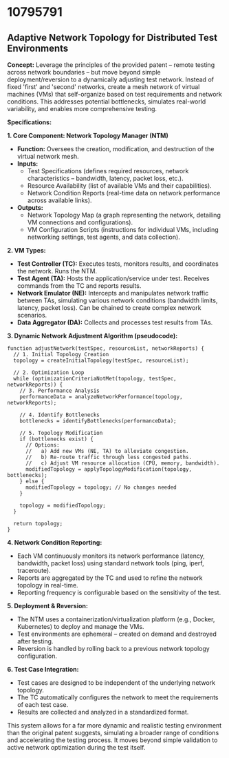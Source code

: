 # 10795791

## Adaptive Network Topology for Distributed Test Environments

**Concept:** Leverage the principles of the provided patent – remote testing across network boundaries – but move beyond simple deployment/reversion to a dynamically adjusting test network. Instead of fixed 'first' and 'second' networks, create a mesh network of virtual machines (VMs) that self-organize based on test requirements and network conditions. This addresses potential bottlenecks, simulates real-world variability, and enables more comprehensive testing.

**Specifications:**

**1. Core Component: Network Topology Manager (NTM)**

*   **Function:** Oversees the creation, modification, and destruction of the virtual network mesh.
*   **Inputs:**
    *   Test Specifications (defines required resources, network characteristics – bandwidth, latency, packet loss, etc.).
    *   Resource Availability (list of available VMs and their capabilities).
    *   Network Condition Reports (real-time data on network performance across available links).
*   **Outputs:**
    *   Network Topology Map (a graph representing the network, detailing VM connections and configurations).
    *   VM Configuration Scripts (instructions for individual VMs, including networking settings, test agents, and data collection).

**2. VM Types:**

*   **Test Controller (TC):** Executes tests, monitors results, and coordinates the network. Runs the NTM.
*   **Test Agent (TA):** Hosts the application/service under test. Receives commands from the TC and reports results.
*   **Network Emulator (NE):** Intercepts and manipulates network traffic between TAs, simulating various network conditions (bandwidth limits, latency, packet loss). Can be chained to create complex network scenarios.
*   **Data Aggregator (DA):** Collects and processes test results from TAs.

**3. Dynamic Network Adjustment Algorithm (pseudocode):**

```
function adjustNetwork(testSpec, resourceList, networkReports) {
  // 1. Initial Topology Creation
  topology = createInitialTopology(testSpec, resourceList);

  // 2. Optimization Loop
  while (optimizationCriteriaNotMet(topology, testSpec, networkReports)) {
    // 3. Performance Analysis
    performanceData = analyzeNetworkPerformance(topology, networkReports);

    // 4. Identify Bottlenecks
    bottlenecks = identifyBottlenecks(performanceData);

    // 5. Topology Modification
    if (bottlenecks exist) {
      // Options:
      //   a) Add new VMs (NE, TA) to alleviate congestion.
      //   b) Re-route traffic through less congested paths.
      //   c) Adjust VM resource allocation (CPU, memory, bandwidth).
      modifiedTopology = applyTopologyModification(topology, bottlenecks);
    } else {
      modifiedTopology = topology; // No changes needed
    }

    topology = modifiedTopology;
  }

  return topology;
}
```

**4. Network Condition Reporting:**

*   Each VM continuously monitors its network performance (latency, bandwidth, packet loss) using standard network tools (ping, iperf, traceroute).
*   Reports are aggregated by the TC and used to refine the network topology in real-time.
*   Reporting frequency is configurable based on the sensitivity of the test.

**5. Deployment & Reversion:**

*   The NTM uses a containerization/virtualization platform (e.g., Docker, Kubernetes) to deploy and manage the VMs.
*   Test environments are ephemeral – created on demand and destroyed after testing.
*   Reversion is handled by rolling back to a previous network topology configuration.

**6. Test Case Integration:**

*   Test cases are designed to be independent of the underlying network topology.
*   The TC automatically configures the network to meet the requirements of each test case.
*   Results are collected and analyzed in a standardized format.

This system allows for a far more dynamic and realistic testing environment than the original patent suggests, simulating a broader range of conditions and accelerating the testing process. It moves beyond simple validation to active network optimization during the test itself.